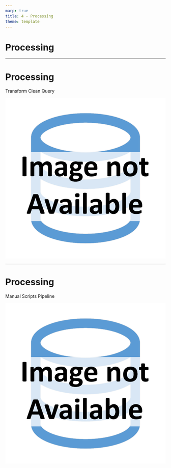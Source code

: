 ```yaml
---
marp: true
title: 4 - Processing
theme: template
---
```


<!-- _class: title-only -->

# Processing

---

<!-- _class: title-two-content-left-center -->

# Processing

Transform
Clean
Query

![image An icon of a database table with three columns and three rows in a minimalist style](images/placeholder.png)


---

<!-- _class: title-two-content-left-center -->

# Processing

Manual
Scripts
Pipeline

![image An icon of a database table with three columns and three rows in a minimalist style](images/placeholder.png)


